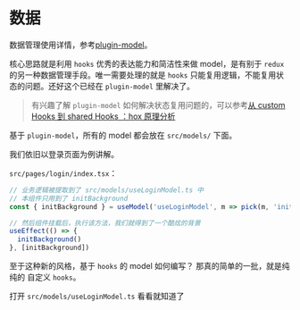 # 数据

数据管理使用详情，参考[plugin-model](https://umijs.org/zh-CN/plugins/plugin-model)。

核心思路就是利用 `hooks` 优秀的表达能力和简洁性来做 model，是有别于 `redux` 的另一种数据管理手段。唯一需要处理的就是 `hooks` 只能复用逻辑，不能复用状态的问题。还好这个已经在 `plugin-model` 里解决了。

> 有兴趣了解 `plugin-model` 如何解决状态复用问题的，可以参考[从 custom Hooks 到 shared Hooks ：hox 原理分析](https://zhuanlan.zhihu.com/p/89518937)

基于 `plugin-model`，所有的 model 都会放在 `src/models/` 下面。

我们依旧以登录页面为例讲解。

`src/pages/login/index.tsx`：

```typescript
// 业务逻辑被提取到了 src/models/useLoginModel.ts 中
// 本组件只用到了 initBackground
const { initBackground } = useModel('useLoginModel', m => pick(m, 'initBackground'))

// 然后组件挂载后，执行该方法，我们就得到了一个酷炫的背景
useEffect(() => {
  initBackground()
}, [initBackground])
```

至于这种新的风格，基于 `hooks` 的 model 如何编写？ 那真的简单的一批，就是纯纯的 自定义 `hooks`。

打开 `src/models/useLoginModel.ts` 看看就知道了

